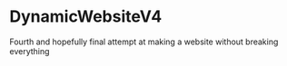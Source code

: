 # DynamicWebsiteV4
Fourth and hopefully final attempt at making a website without breaking everything
